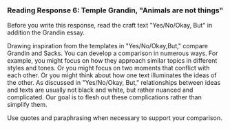 ### Reading Response 6: Temple Grandin, "Animals are not things"

Before you write this response, read the craft text "Yes/No/Okay, But" in addition the Grandin essay.

Drawing inspiration from the templates in "Yes/No/Okay,But," compare Grandin and Sacks. You can develop a comparison in numerous ways. For example, you might focus on how they approach similar topics in different styles and tones. Or you might focus on two moments that conflict with each other. Or you might think about how one text illuminates the ideas of the other. As discussed in "Yes/No/Okay, But," relationships between ideas and texts are usually not black and white, but rather nuanced and complicated. Our goal is to flesh out these complications rather than simplify them.

Use quotes and paraphrasing when necessary to support your comparison.
